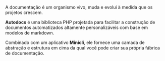 A documentação é um organismo vivo, muda e evolui à medida que os projetos crescem.

**Autodocs** é uma biblioteca PHP projetada para facilitar a construção de documentos automatizados altamente personalizáveis com base em modelos de markdown.

Combinado com um aplicativo **Minicli**, ele fornece uma camada de abstração e estrutura em cima da qual você pode criar sua própria fábrica de documentação.
